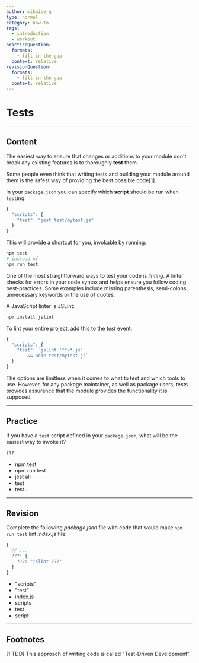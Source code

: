 ```yaml
---
author: mihaiberq
type: normal
category: how-to
tags:
  - introduction
  - workout
practiceQuestion:
  formats:
    - fill-in-the-gap
  context: relative
revisionQuestion:
  formats:
    - fill-in-the-gap
  context: relative
---
```


# Tests


---

## Content

The easiest way to ensure that changes or additions to your module don't break any existing features is to thoroughly **test** them.

Some people even think that writing tests and building your module around them is the safest way of providing the best possible code[1].

In your `package.json` you can specify which **script** should be run when `test`ing.

```javascript
{
  "scripts": {
    "test": "jest test/mytest.js"
  }
}
```

This will provide a shortcut for you, invokable by running:

```bash
npm test
# instead of
npm run test
```

One of the most straightforward ways to test your code is *linting*. A linter checks for errors in your code syntax and helps ensure you follow coding best-practices. Some examples include missing parenthesis, semi-colons, unnecessary keywords or the use of quotes.

A JavaScript linter is JSLint:

```bash
npm install jslint
```

To lint your entire project, add this to the *test* event:

```javascript
{
  "scripts": {
    "test": `jslint '**/*.js'
        && node test/mytest.js`
  }
}
```

The options are limitless when it comes to what to test and which tools to use. However, for any package maintainer, as well as package users, tests provides assurance that the module provides the functionality it is supposed.


---

## Practice

If you have a `test` script defined in your `package.json`, what will be the easiest way to invoke it?

```bash
???
```

- npm test
- npm run test
- jest all
- test
- test .


---

## Revision

Complete the following *package.json* file with code that would make `npm run test` lint *index.js* file:

```javascript
{
  // ...
  ???: {
    ???: "jslint ???"
  }
}
```

- "scripts"
- "test"
- index.js
- scripts
- test
- script


---

## Footnotes

[1:TDD]
This approach of writing code is called "Test-Driven Development".

